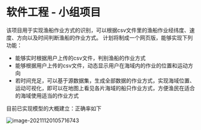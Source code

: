 # 软件工程 - 小组项目
该项目用于实现渔船作业方式的识别，可以根据csv文件里的渔船作业经纬度、速度、方向以及时间判断渔船的作业方式。
计划将制成一个网页版，能够实现下列功能：
- 能够实时根据用户上传的csv文件，判别渔船的作业方式
- 能够根据用户上传的csv文件，动态显示用户在海域内的作业的位置和运动方向
- 若时间充足，可以基于源数据集，生成全部数据的作业方式，实现海域位置、运动可视化，即可以在地图上看见各片海域的船只作业方式，方便渔民在适合的海域使用适当的作业方式

目前已实现模型的大概建立：正确率如下

![image-20211120105716743](https://gitee.com/wuzhengqian/my-copy-picture/raw/master/img/202111201147349.png)

